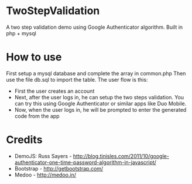# TwoStepValidation
A two step validation demo using Google Authenticator algorithm. Built in php + mysql
# How to use
First setup a mysql database and complete the array in common.php
Then use the file db.sql to import the table.
The user flow is this:
* First the user creates an account
* Next, after the user logs in, he can setup the two steps validation. You can try this using Google Authenticator or similar apps like Duo Mobile.
* Now, when the user logs in, he will be prompted to enter the generated code from the app 
# Credits 
* DemoJS: Russ Sayers - http://blog.tinisles.com/2011/10/google-authenticator-one-time-password-algorithm-in-javascript/
* Bootstrap - http://getbootstrap.com/
* Medoo - http://medoo.in/
